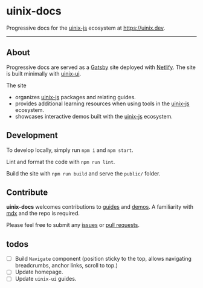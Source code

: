 # uinix-docs

Progressive docs for the [uinix-js] ecosystem at https://uinix.dev.

---

## About

Progressive docs are served as a [Gatsby] site deployed with [Netlify].  The site is built minimally with [uinix-ui].

The site
- organizes [uinix-js] packages and relating guides.
- provides additional learning resources when using tools in the [uinix-js] ecosystem.
- showcases interactive demos built with the [uinix-js] ecosystem.

## Development

To develop locally, simply run `npm i` and `npm start`.

Lint and format the code with `npm run lint`.

Build the site with `npm run build` and serve the `public/` folder.

## Contribute

**uinix-docs** welcomes contributions to [guides](./src/pages/learn) and [demos](./src/pages/demos).  A familiarity with [mdx] and the repo is required.

Please feel free to submit any [issues] or [pull requests][pull-requests].

## todos
- [ ] Build `Navigate` component (position sticky to the top, allows navigating breadcrumbs, anchor links, scroll to top.)
- [ ] Update homepage.
- [ ] Update `uinix-ui` guides.

<!-- project -->
[issues]: https://github.com/uinix-js/uinix-docs/issues
[pull-requests]: https://github.com/uinix-js/uinix-docs/pulls

<!-- defs -->
[gatsby]: https://www.gatsbyjs.com/
[mdx]: https://github.com/mdx-js/mdx
[netlify]: https://www.netlify.com/
[uinix-js]: https://github.com/uinix-js
[uinix-ui]: https://github.com/uinix-js/uinix-ui
